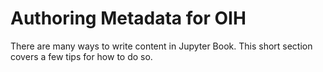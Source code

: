 Authoring Metadata for OIH
=======================

There are many ways to write content in Jupyter Book. This short section
covers a few tips for how to do so.
